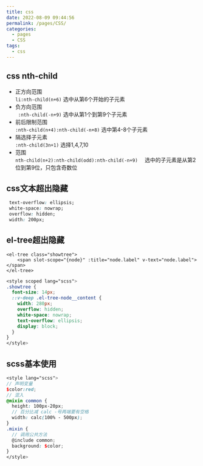 ```yaml
---
title: css
date: 2022-08-09 09:44:56
permalink: /pages/CSS/
categories:
  - pages
  - CSS
tags:
  - css
---
```

## css nth-child

- 正方向范围  
  `li:nth-child(n+6)`    选中从第6个开始的子元素
- 负方向范围  
  ` :nth-child(-n+9)`       选中从第1个到第9个子元素
- 前后限制范围   
  `:nth-child(n+4):nth-child(-n+8)`    选中第4-8个子元素
- 隔选择子元素  
  `:nth-child(3n+1)`   选择1,4,7,10
- 范围  
  `nth-child(n+2):nth-child(odd):nth-child(-n+9)  `     选中的子元素是从第2位到第9位，只包含奇数位

## css文本超出隐藏
```css
 text-overflow: ellipsis;
 white-space: nowrap;
 overflow: hidden;
 width: 200px;
```
## el-tree超出隐藏

```vue
<el-tree class="showtree">
	<span slot-scope="{node}" :title="node.label" v-text="node.label"></span>
</el-tree>
```

```scss
<style scoped lang="scss">
.showtree {
  font-size: 14px;
  ::v-deep .el-tree-node__content {
    width: 280px;
    overflow: hidden;
    white-space: nowrap;
    text-overflow: ellipsis;
    display: block;
  }
}
</style>
```

## scss基本使用

```scss
<style lang="scss">
// 声明变量
$color:red;
// 混入
@mixin common {
  height: 100px-20px;
  // 百分比减 calc -号两端要有空格
  width: calc(100% - 500px);
}
.mixin {
  // 调用公共方法
  @include common;
  background: $color;
}
</style>
```